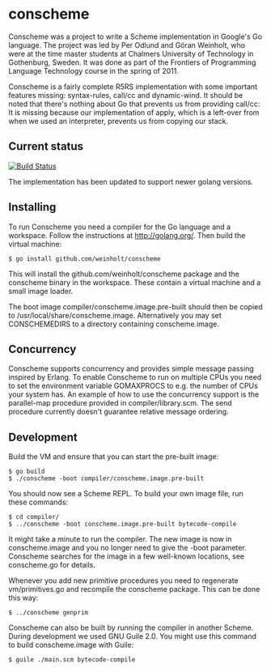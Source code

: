 # conscheme

Conscheme was a project to write a Scheme implementation in Google's
Go language. The project was led by Per Odlund and Göran Weinholt, who
were at the time master students at Chalmers University of Technology
in Gothenburg, Sweden. It was done as part of the Frontiers of
Programming Language Technology course in the spring of 2011.

Conscheme is a fairly complete R5RS implementation with some important
features missing: syntax-rules, call/cc and dynamic-wind. It should be
noted that there's nothing about Go that prevents us from providing
call/cc: It is missing because our implementation of apply, which is a
left-over from when we used an interpreter, prevents us from copying
our stack.

## Current status

[![Build Status](https://travis-ci.org/weinholt/conscheme.svg?branch=master)](https://travis-ci.org/weinholt/conscheme)

The implementation has been updated to support newer golang versions.

## Installing

To run Conscheme you need a compiler for the Go language and a
workspace. Follow the instructions at http://golang.org/. Then build
the virtual machine:

```
$ go install github.com/weinholt/conscheme
```

This will install the github.com/weinholt/conscheme package and the
conscheme binary in the workspace. These contain a virtual machine and
a small image loader.

The boot image compiler/conscheme.image.pre-built should then be
copied to /usr/local/share/conscheme.image. Alternatively you may set
CONSCHEMEDIRS to a directory containing conscheme.image.

## Concurrency

Conscheme supports concurrency and provides simple message passing
inspired by Erlang. To enable Conscheme to run on multiple CPUs you
need to set the environment variable GOMAXPROCS to e.g. the number of
CPUs your system has. An example of how to use the concurrency support
is the parallel-map procedure provided in compiler/library.scm. The
send procedure currently doesn't guarantee relative message ordering.

## Development

Build the VM and ensure that you can start the pre-built image:

```
$ go build
$ ./conscheme -boot compiler/conscheme.image.pre-built
```

You should now see a Scheme REPL. To build your own image file, run
these commands:

```
$ cd compiler/
$ ../conscheme -boot conscheme.image.pre-built bytecode-compile
```

It might take a minute to run the compiler. The new image is now in
conscheme.image and you no longer need to give the -boot parameter.
Conscheme searches for the image in a few well-known locations, see
conscheme.go for details.

Whenever you add new primitive procedures you need to regenerate
vm/primitives.go and recompile the conscheme package. This can be done
this way:

```
$ ../conscheme genprim
```

Conscheme can also be built by running the compiler in another Scheme.
During development we used GNU Guile 2.0. You might use this command
to build conscheme.image with Guile:

```
$ guile ./main.scm bytecode-compile
```
